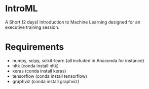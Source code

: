 # IntroML

A Short (2 days) Introduction to Machine Learning designed for an executive training session.

# Requirements

- numpy, scipy, scikit-learn (all included in Anaconda for instance)
- nltk (conda install nltk)
- keras (conda install keras)
- tensorflow (conda install tensorflow)
- graphviz (conda install graphviz)


